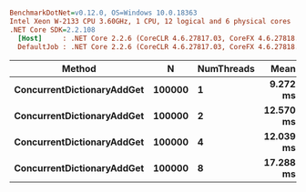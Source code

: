 ``` ini

BenchmarkDotNet=v0.12.0, OS=Windows 10.0.18363
Intel Xeon W-2133 CPU 3.60GHz, 1 CPU, 12 logical and 6 physical cores
.NET Core SDK=2.2.108
  [Host]     : .NET Core 2.2.6 (CoreCLR 4.6.27817.03, CoreFX 4.6.27818.02), X64 RyuJIT
  DefaultJob : .NET Core 2.2.6 (CoreCLR 4.6.27817.03, CoreFX 4.6.27818.02), X64 RyuJIT


```
|                     Method |      N | NumThreads |      Mean |     Error |    StdDev |
|--------------------------- |------- |----------- |----------:|----------:|----------:|
| **ConcurrentDictionaryAddGet** | **100000** |          **1** |  **9.272 ms** | **0.4882 ms** | **1.4394 ms** |
| **ConcurrentDictionaryAddGet** | **100000** |          **2** | **12.570 ms** | **0.8658 ms** | **2.5529 ms** |
| **ConcurrentDictionaryAddGet** | **100000** |          **4** | **12.039 ms** | **0.5146 ms** | **1.5175 ms** |
| **ConcurrentDictionaryAddGet** | **100000** |          **8** | **17.288 ms** | **0.2746 ms** | **0.2569 ms** |
